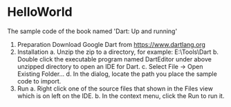 HelloWorld
==========

The sample code of the book named 'Dart: Up and running'
1. Preparation
Download Google Dart from https://www.dartlang.org
2. Installation
  a. Unzip the zip to a directory, for example: E:\Tools\Dart
  b. Double click the executable program named DartEditor under above unzipped directory to open an IDE for Dart.
  c. Select File -> Open Existing Folder...
  d. In the dialog, locate the path you place the sample code to import.
3. Run
  a. Right click one of the source files that shown in the Files view which is on left on the IDE.
  b. In the context menu, click the Run to run it.
